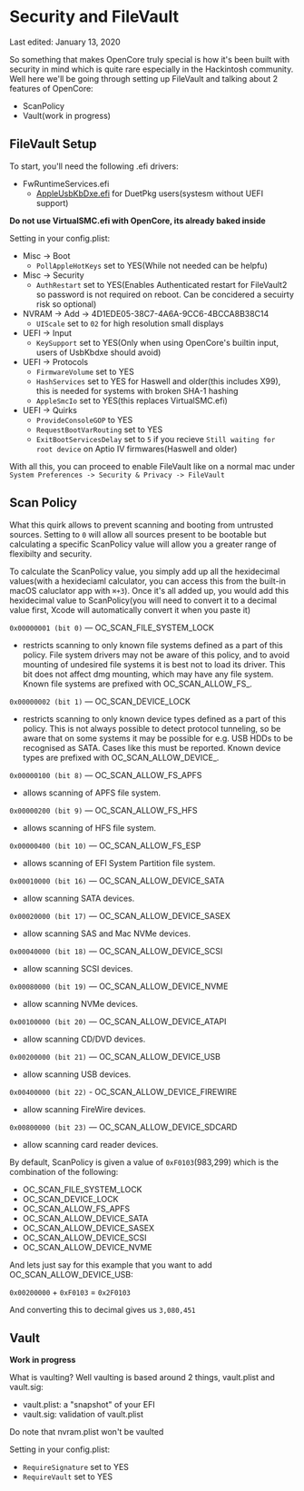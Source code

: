 # Security and FileVault

Last edited: January 13, 2020

So something that makes OpenCore truly special is how it's been built with security in mind which is quite rare especially in the Hackintosh community. Well here we'll be going through setting up FileVault and talking about 2 features of OpenCore:

* ScanPolicy
* Vault(work in progress)

## FileVault Setup

To start, you'll need the following .efi drivers:

* FwRuntimeServices.efi
  * [AppleUsbKbDxe.efi](https://github.com/acidanthera/AppleSupportPkg/releases) for DuetPkg users(systesm without UEFI support)

**Do not use VirtualSMC.efi with OpenCore, its already baked inside**

Setting in your config.plist:

* Misc -&gt; Boot 
  * `PollAppleHotKeys` set to YES(While not needed can be helpfu\)
* Misc -&gt; Security
  * `AuthRestart` set to YES(Enables Authenticated restart for FileVault2 so password is not required on reboot. Can be concidered a secuirty risk so optional)
* NVRAM -&gt; Add -&gt; 4D1EDE05-38C7-4A6A-9CC6-4BCCA8B38C14
  * `UIScale` set to `02` for high resolution small displays
* UEFI -&gt; Input
  * `KeySupport` set to YES(Only when using OpenCore's builtin input, users of UsbKbdxe should avoid)
* UEFI -&gt; Protocols
  * `FirmwareVolume` set to YES
  * `HashServices` set to YES for Haswell and older(this includes X99), this is needed for systems with broken SHA-1 hashing
  * `AppleSmcIo` set to YES(this replaces VirtualSMC.efi)
* UEFI -&gt; Quirks
  * `ProvideConsoleGOP` to YES
  * `RequestBootVarRouting` set to YES
  * `ExitBootServicesDelay` set to `5` if you recieve `Still waiting for root device` on Aptio IV firmwares(Haswell and older)

With all this, you can proceed to enable FileVault like on a normal mac under `System Preferences -> Security & Privacy -> FileVault`

## Scan Policy

What this quirk allows to prevent scanning and booting from untrusted sources. Setting to `0` will allow all sources present to be bootable but calculating a specific ScanPolicy value will allow you a greater range of flexibilty and security.

To calculate the ScanPolicy value, you simply add up all the hexidecimal values(with a hexideciaml calculator, you can access this from the built-in macOS caluclator app with `⌘+3`). Once it's all added up, you would add this hexidecimal value to ScanPolicy(you will need to convert it to a decimal value first, Xcode will automatically convert it when you paste it)

`0x00000001 (bit 0)` — OC\_SCAN\_FILE\_SYSTEM\_LOCK

* restricts scanning to only known file systems defined as a part of this policy. File system drivers may not be aware of this policy, and to avoid mounting of undesired file systems it is best not to load its driver. This bit does not affect dmg mounting, which may have any file system. Known file systems are prefixed with OC_SCAN\_ALLOW\_FS_.

`0x00000002 (bit 1)` — OC\_SCAN\_DEVICE\_LOCK

* restricts scanning to only known device types defined as a part of this policy. This is not always possible to detect protocol tunneling, so be aware that on some systems it may be possible for e.g. USB HDDs to be recognised as SATA. Cases like this must be reported. Known device types are prefixed with OC_SCAN\_ALLOW\_DEVICE_.

`0x00000100 (bit 8)` — OC\_SCAN\_ALLOW\_FS\_APFS

* allows scanning of APFS file system.

`0x00000200 (bit 9)` — OC\_SCAN\_ALLOW\_FS\_HFS

* allows scanning of HFS file system.

`0x00000400 (bit 10)` — OC\_SCAN\_ALLOW\_FS\_ESP

* allows scanning of EFI System Partition file system.

`0x00010000 (bit 16)` — OC\_SCAN\_ALLOW\_DEVICE\_SATA

* allow scanning SATA devices.

`0x00020000 (bit 17)` — OC\_SCAN\_ALLOW\_DEVICE\_SASEX

* allow scanning SAS and Mac NVMe devices.

`0x00040000 (bit 18)` — OC\_SCAN\_ALLOW\_DEVICE\_SCSI

* allow scanning SCSI devices.

`0x00080000 (bit 19)` — OC\_SCAN\_ALLOW\_DEVICE\_NVME

* allow scanning NVMe devices.

`0x00100000 (bit 20)` — OC\_SCAN\_ALLOW\_DEVICE\_ATAPI

* allow scanning CD/DVD devices.

`0x00200000 (bit 21)` — OC\_SCAN\_ALLOW\_DEVICE\_USB

* allow scanning USB devices.

`0x00400000 (bit 22)` - OC\_SCAN\_ALLOW\_DEVICE\_FIREWIRE

* allow scanning FireWire devices. 

`0x00800000 (bit 23)` — OC\_SCAN\_ALLOW\_DEVICE\_SDCARD

* allow scanning card reader devices.

By default, ScanPolicy is given a value of `0xF0103`(983,299) which is the combination of the following:

* OC\_SCAN\_FILE\_SYSTEM\_LOCK 
* OC\_SCAN\_DEVICE\_LOCK
* OC\_SCAN\_ALLOW\_FS\_APFS
* OC\_SCAN\_ALLOW\_DEVICE\_SATA 
* OC\_SCAN\_ALLOW\_DEVICE\_SASEX 
* OC\_SCAN\_ALLOW\_DEVICE\_SCSI 
* OC\_SCAN\_ALLOW\_DEVICE\_NVME

And lets just say for this example that you want to add OC\_SCAN\_ALLOW\_DEVICE\_USB:

`0x00200000` + `0xF0103` = `0x2F0103`

And converting this to decimal gives us `3,080,451`

## Vault

**Work in progress**

What is vaulting? Well vaulting is based around 2 things, vault.plist and vault.sig:

* vault.plist: a "snapshot" of your EFI
* vault.sig: validation of vault.plist

Do note that nvram.plist won't be vaulted

Setting in your config.plist:

* `RequireSignature` set to YES
* `RequireVault` set to YES

